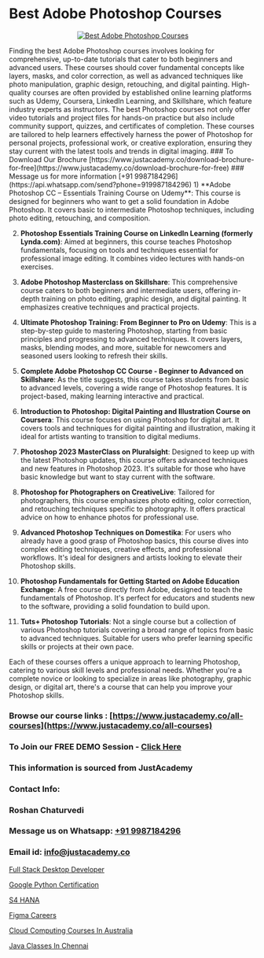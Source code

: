 # Best Adobe Photoshop Courses

<p align="center">
  <a href="https://justacademy.co/course-detail/photoshop-training">
    <img src="https://justacademy.co/storage2/course_image/1676637576_course_image.webp" alt="Best Adobe Photoshop Courses">
  </a>
</p>
Finding the best Adobe Photoshop courses involves looking for comprehensive, up-to-date tutorials that cater to both beginners and advanced users. These courses should cover fundamental concepts like layers, masks, and color correction, as well as advanced techniques like photo manipulation, graphic design, retouching, and digital painting. High-quality courses are often provided by established online learning platforms such as Udemy, Coursera, LinkedIn Learning, and Skillshare, which feature industry experts as instructors. The best Photoshop courses not only offer video tutorials and project files for hands-on practice but also include community support, quizzes, and certificates of completion. These courses are tailored to help learners effectively harness the power of Photoshop for personal projects, professional work, or creative exploration, ensuring they stay current with the latest tools and trends in digital imaging.
### To Download Our Brochure [https://www.justacademy.co/download-brochure-for-free](https://www.justacademy.co/download-brochure-for-free)
### Message us for more information [+91 9987184296](https://api.whatsapp.com/send?phone=919987184296)
1) **Adobe Photoshop CC – Essentials Training Course on Udemy**:
   This course is designed for beginners who want to get a solid foundation in Adobe Photoshop. It covers basic to intermediate Photoshop techniques, including photo editing, retouching, and composition.

2) **Photoshop Essentials Training Course on LinkedIn Learning (formerly Lynda.com)**:
   Aimed at beginners, this course teaches Photoshop fundamentals, focusing on tools and techniques essential for professional image editing. It combines video lectures with hands-on exercises.

3) **Adobe Photoshop Masterclass on Skillshare**:
   This comprehensive course caters to both beginners and intermediate users, offering in-depth training on photo editing, graphic design, and digital painting. It emphasizes creative techniques and practical projects.

4) **Ultimate Photoshop Training: From Beginner to Pro on Udemy**:
   This is a step-by-step guide to mastering Photoshop, starting from basic principles and progressing to advanced techniques. It covers layers, masks, blending modes, and more, suitable for newcomers and seasoned users looking to refresh their skills.

5) **Complete Adobe Photoshop CC Course - Beginner to Advanced on Skillshare**:
   As the title suggests, this course takes students from basic to advanced levels, covering a wide range of Photoshop features. It is project-based, making learning interactive and practical.

6) **Introduction to Photoshop: Digital Painting and Illustration Course on Coursera**:
   This course focuses on using Photoshop for digital art. It covers tools and techniques for digital painting and illustration, making it ideal for artists wanting to transition to digital mediums.

7) **Photoshop 2023 MasterClass on Pluralsight**:
   Designed to keep up with the latest Photoshop updates, this course offers advanced techniques and new features in Photoshop 2023. It's suitable for those who have basic knowledge but want to stay current with the software.

8) **Photoshop for Photographers on CreativeLive**:
   Tailored for photographers, this course emphasizes photo editing, color correction, and retouching techniques specific to photography. It offers practical advice on how to enhance photos for professional use.

9) **Advanced Photoshop Techniques on Domestika**:
   For users who already have a good grasp of Photoshop basics, this course dives into complex editing techniques, creative effects, and professional workflows. It's ideal for designers and artists looking to elevate their Photoshop skills.

10) **Photoshop Fundamentals for Getting Started on Adobe Education Exchange**:
    A free course directly from Adobe, designed to teach the fundamentals of Photoshop. It's perfect for educators and students new to the software, providing a solid foundation to build upon. 

11) **Tuts+ Photoshop Tutorials**:
    Not a single course but a collection of various Photoshop tutorials covering a broad range of topics from basic to advanced techniques. Suitable for users who prefer learning specific skills or projects at their own pace.

Each of these courses offers a unique approach to learning Photoshop, catering to various skill levels and professional needs. Whether you're a complete novice or looking to specialize in areas like photography, graphic design, or digital art, there's a course that can help you improve your Photoshop skills.

### Browse our course links : [https://www.justacademy.co/all-courses](https://www.justacademy.co/all-courses) 
### To Join our FREE DEMO Session - [Click Here](https://www.justacademy.co/register-for-course-demo)


### This information is sourced from JustAcademy
### Contact Info:
### Roshan Chaturvedi
### Message us on Whatsapp: [+91 9987184296](https://api.whatsapp.com/send?phone=919987184296)
### Email id: [info@justacademy.co](mailto:info@justacademy.co)
                
[Full Stack Desktop Developer](https://www.linkedin.com/pulse/full-stack-desktop-developer-justacademy-chandigarh-vcwqc/)

[Google Python Certification](https://www.linkedin.com/pulse/google-python-certification-justacademy-austin-5uclf?trackingId=1aIqW6GIQmyqjJ1RPXiQkA%3D%3D&lipi=urn%3Ali%3Apage%3Ad_flagship3_company_admin%3BmA9QTMf0RKatDJxEf%2FJ3Jw%3D%3D)

[S4 HANA](https://medium.com/@kamblerajas684/s4-hana-e13187ad7153)

[Figma Careers](https://medium.com/@prempja40/figma-careers-872f65f2a3f0)

[Cloud Computing Courses In Australia](https://justacademyin.github.io/justacademy/cloud-computing-courses-in-australia)

[Java Classes In Chennai](https://justacademyin.github.io/justacademy/java-classes-in-chennai)

